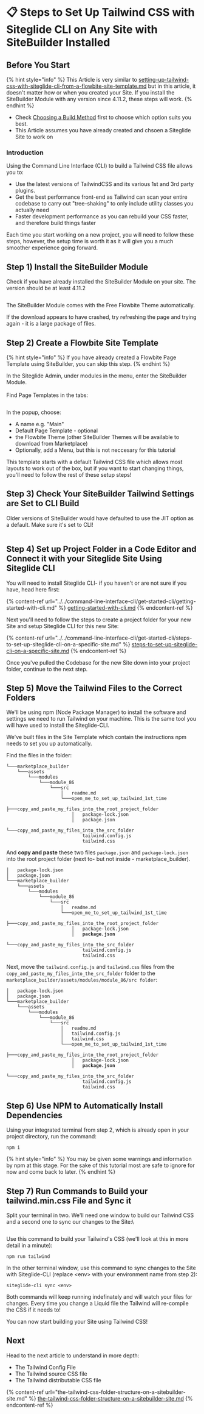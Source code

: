 # 📋 Steps to Set Up Tailwind CSS with Siteglide CLI on Any Site with SiteBuilder Installed

## Before You Start <a href="#before-you-start" id="before-you-start"></a>

{% hint style="info" %}
This Article is very similar to [setting-up-tailwind-css-with-siteglide-cli-from-a-flowbite-site-template.md](setting-up-tailwind-css-with-siteglide-cli-from-a-flowbite-site-template.md "mention") but in this article, it doesn't matter how or when you created your Site. If you install the SiteBuilder Module with any version since 4.11.2, these steps will work.
{% endhint %}

* Check [Choosing a Build Method](https://www.sitegurus.io/documentation/sitebuilder/libraries\_and\_frameworks/libraries\_using\_tailwind\_css\_choosing\_a\_build\_method) first to choose which option suits you best.
* This Article assumes you have already created and chsoen a Siteglide Site to work on

### Introduction <a href="#introduction" id="introduction"></a>

Using the Command Line Interface (CLI) to build a Tailwind CSS file allows you to:

* Use the latest versions of TailwindCSS and its various 1st and 3rd party plugins.
* Get the best performance front-end as Tailwind can scan your entire codebase to carry out "tree-shaking" to only include utility classes you actually need
* Faster development performance as you can rebuild your CSS faster, and therefore build things faster

Each time you start working on a new project, you will need to follow these steps, however, the setup time is worth it as it will give you a much smoother experience going forward.

## Step 1) Install the SiteBuilder Module <a href="#quick-start" id="quick-start"></a>

Check if you have already installed the SiteBuilder Module on your site. The version should be at least 4.11.2

<figure><img src="../../.gitbook/assets/image (8) (1).png" alt=""><figcaption></figcaption></figure>

The SiteBuilder Module comes with the Free Flowbite Theme automatically.&#x20;

If the download appears to have crashed, try refreshing the page and trying again - it is a large package of files.

## Step 2) Create a Flowbite Site Template

{% hint style="info" %}
If you have already created a Flowbite Page Template using SiteBuilder, you can skip this step.
{% endhint %}

In the Siteglide Admin, under modules in the menu, enter the SiteBuilder Module.\
\
Find Page Templates in the tabs:

<figure><img src="../../.gitbook/assets/image (9) (1).png" alt=""><figcaption></figcaption></figure>

In the popup, choose:

* A name e.g. "Main"
* Default Page Template - optional
* the Flowbite Theme (other SiteBuilder Themes will be available to download from Marketplace)
* Optionally, add a Menu, but this is not neccesary for this tutorial

This template starts with a default Tailwind CSS file which allows most layouts to work out of the box, but if you want to start changing things, you'll need to follow the rest of these setup steps!

## Step 3) Check Your SiteBuilder Tailwind Settings are Set to CLI Build

Older versions of SiteBuilder would have defaulted to use the JIT option as a default. Make sure it's set to CLI!

<figure><img src="../../.gitbook/assets/image (10) (1).png" alt=""><figcaption></figcaption></figure>

## Step 4) Set up Project Folder in a Code Editor and Connect it with your Siteglide Site Using Siteglide CLI

You will need to install Siteglide CLI- if you haven't or are not sure if you have, head here first:

{% content-ref url="../../command-line-interface-cli/get-started-cli/getting-started-with-cli.md" %}
[getting-started-with-cli.md](../../command-line-interface-cli/get-started-cli/getting-started-with-cli.md)
{% endcontent-ref %}

Next you'll need to follow the steps to create a project folder for your new Site and setup Siteglide CLI for this new Site:

{% content-ref url="../../command-line-interface-cli/get-started-cli/steps-to-set-up-siteglide-cli-on-a-specific-site.md" %}
[steps-to-set-up-siteglide-cli-on-a-specific-site.md](../../command-line-interface-cli/get-started-cli/steps-to-set-up-siteglide-cli-on-a-specific-site.md)
{% endcontent-ref %}

Once you've pulled the Codebase for the new Site down into your project folder, continue to the next step.

## Step 5) Move the Tailwind Files to the Correct Folders

We'll be using npm (Node Package Manager) to install the software and settings we need to run Tailwind on your machine. This is the same tool you will have used to install the Siteglide-CLI.

We've built files in the Site Template which contain the instructions npm needs to set you up automatically.

Find the files in the folder:

```
└───marketplace_builder
    └───assets
        └───modules
            └───module_86
                └───src
                    │   readme.md
                    └───open_me_to_set_up_tailwind_1st_time
                        ├───copy_and_paste_my_files_into_the_root_project_folder
                        │   package-lock.json
                        │   package.json
                        └───copy_and_paste_my_files_into_the_src_folder
                            tailwind.config.js
                            tailwind.css
```

And **copy and paste** these two files `package.json` and `package-lock.json` into the root project folder (next to- but not inside - marketplace\_builder).

<pre><code>│   package-lock.json
│   package.json
└───marketplace_builder
    └───assets
        └───modules
            └───module_86
                └───src
                    │   readme.md
                    └───open_me_to_set_up_tailwind_1st_time
                        ├───copy_and_paste_my_files_into_the_root_project_folder
                        │   package-lock.json
<strong>                        │   package.json
</strong>                        └───copy_and_paste_my_files_into_the_src_folder
                            tailwind.config.js
                            tailwind.css
</code></pre>

Next, move the `tailwind.config.js` and `tailwind.css` files from the `copy_and_paste_my_files_into_the_src_folder` folder to the `marketplace_builder/assets/modules/module_86/src folder`:

<pre><code>│   package-lock.json
│   package.json
└───marketplace_builder
    └───assets
        └───modules
            └───module_86
                └───src
                    │   readme.md
                    │   tailwind.config.js
                    │   tailwind.css
                    └───open_me_to_set_up_tailwind_1st_time
                        ├───copy_and_paste_my_files_into_the_root_project_folder
                        │   package-lock.json
<strong>                        │   package.json
</strong>                        └───copy_and_paste_my_files_into_the_src_folder
                            tailwind.config.js
                            tailwind.css
</code></pre>

## Step 6) Use NPM to Automatically Install Dependencies

Using your integrated terminal from step 2, which is already open in your project directory, run the command:

```
npm i
```

{% hint style="info" %}
You may be given some warnings and information by npm at this stage. For the sake of this tutorial most are safe to ignore for now and come back to later.
{% endhint %}

## Step 7) Run Commands to Build your tailwind.min.css File and Sync it

Split your terminal in two. We'll need one window to build our Tailwind CSS and a second one to sync our changes to the Site:\\

<figure><img src="../../.gitbook/assets/image (2) (1) (1) (1).png" alt=""><figcaption></figcaption></figure>

Use this command to build your Tailwind's CSS (we'll look at this in more detail in a minute):

```
npm run tailwind
```

In the other terminal window, use this command to sync changes to the Site with Siteglide-CLI (replace \<env> with your environment name from step 2):

```
siteglide-cli sync <env>
```

Both commands will keep running indefinately and will watch your files for changes. Every time you change a Liquid file the Tailwind will re-compile the CSS if it needs to!

You can now start building your Site using Tailwind CSS!

## Next

Head to the next article to understand in more depth:

* The Tailwind Config File
* The Tailwind source CSS file
* The Tailwind distributable CSS file

{% content-ref url="the-tailwind-css-folder-structure-on-a-sitebuilder-site.md" %}
[the-tailwind-css-folder-structure-on-a-sitebuilder-site.md](the-tailwind-css-folder-structure-on-a-sitebuilder-site.md)
{% endcontent-ref %}
